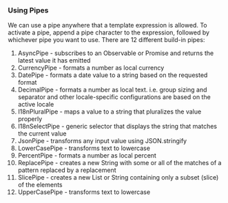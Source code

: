 ### Using Pipes
We can use a pipe anywhere that a template expression is allowed. To activate a pipe, append a pipe character to the expression, followed by whichever pipe you want to use. There are 12 different build-in pipes:

1. AsyncPipe - subscribes to an Observable or Promise and returns the latest value it has emitted
2. CurrencyPipe - formats a number as local currency
3. DatePipe - formats a date value to a string based on the requested format
4. DecimalPipe - formats a number as local text. i.e. group sizing and separator and other locale-specific configurations are based on the active locale
5. I18nPluralPipe - maps a value to a string that pluralizes the value properly
6. I18nSelectPipe - generic selector that displays the string that matches the current value
7. JsonPipe - transforms any input value using JSON.stringify
8. LowerCasePipe - transforms text to lowercase
9. PercentPipe - formats a number as local percent
10. ReplacePipe - creates a new String with some or all of the matches of a pattern replaced by a replacement
11. SlicePipe - creates a new List or String containing only a subset (slice) of the elements
12. UpperCasePipe - transforms text to lowercase